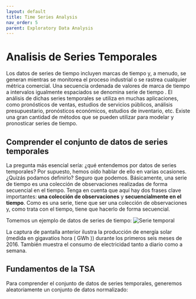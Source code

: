```yaml
---
layout: default
title: Time Series Analysis
nav_order: 5
parent: Exploratory Data Analysis
---
```


# Analisis de Series Temporales

Los datos de series de tiempo incluyen marcas de tiempo y, a menudo, se generan mientras se monitorea el proceso industrial o se rastrea cualquier métrica comercial. Una secuencia ordenada de valores de marca de tiempo a intervalos igualmente espaciados se denomina serie de tiempo . El análisis de dichas series temporales se utiliza en muchas aplicaciones, como pronósticos de ventas, estudios de servicios públicos, análisis presupuestario, pronósticos económicos, estudios de inventario, etc. Existe una gran cantidad de métodos que se pueden utilizar para modelar y pronosticar series de tiempo.

## Comprender el conjunto de datos de series temporales

La pregunta más esencial sería: ¿qué entendemos por datos de series temporales? Por supuesto, hemos oído hablar de ello en varias ocasiones. ¿Quizás podamos definirlo? Seguro que podemos. Básicamente, una serie de tiempo es una colección de observaciones realizadas de forma secuencial en el tiempo. Tenga en cuenta que aquí hay dos frases clave importantes: **una colección de observaciones** y **secuencialmente en el tiempo**. Como es una serie, tiene que ser una colección de observaciones y, como trata con el tiempo, tiene que hacerlo de forma secuencial.

Tomemos un ejemplo de datos de series de tiempo:
![Serie temporal](https://fer78docs.github.io/assets/images/time_series.webp)

La captura de pantalla anterior ilustra la producción de energía solar (medida en gigavatios hora ( GWh )) durante los primeros seis meses de 2016. También muestra el consumo de electricidad tanto a diario como a semana.

## Fundamentos de la TSA
Para comprender el conjunto de datos de series temporales, generemos aleatoriamente un conjunto de datos normalizado:

